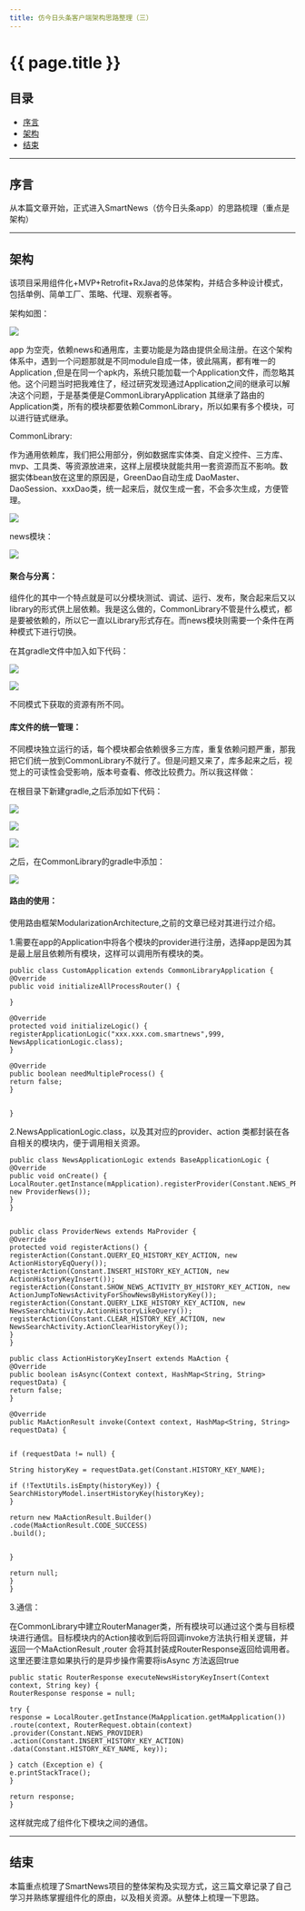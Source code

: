 ```yaml
---
title: 仿今日头条客户端架构思路整理（三）
---
```


# {{ page.title }}

## 目录

+ [序言](#序言)
+ [架构](#架构)
+ [结束](#结束)

----------------------------------

## 序言

从本篇文章开始，正式进入SmartNews（仿今日头条app）的思路梳理（重点是架构）

----------------------------------

## 架构

该项目采用组件化+MVP+Retrofit+RxJava的总体架构，并结合多种设计模式，包括单例、简单工厂、策略、代理、观察者等。


架构如图：

![](http://ogsbxb571.bkt.clouddn.com/%E8%B7%AF%E7%94%B1-1.png)

app 为空壳，依赖news和通用库，主要功能是为路由提供全局注册。在这个架构体系中，遇到一个问题那就是不同module自成一体，彼此隔离，都有唯一的Application ,但是在同一个apk内，系统只能加载一个Application文件，而忽略其他。这个问题当时把我难住了，经过研究发现通过Application之间的继承可以解决这个问题，于是基类便是CommonLibraryApplication 其继承了路由的Application类，所有的模块都要依赖CommonLibrary，所以如果有多个模块，可以进行链式继承。

CommonLibrary:

作为通用依赖库，我们把公用部分，例如数据库实体类、自定义控件、三方库、mvp、工具类、等资源放进来，这样上层模块就能共用一套资源而互不影响。数据实体bean放在这里的原因是，GreenDao自动生成 DaoMaster、DaoSession、xxxDao类，统一起来后，就仅生成一套，不会多次生成，方便管理。

![](http://a3.qpic.cn/psb?/V11eJGIx1VE7bR/TDqSsH5LN91.w4yY4CGDBSlOlsGhpOlFAsqjx*HOhGc!/m/dGYBAAAAAAAAnull&bo=gAKNAgAAAAADBy8!&rf=photolist&t=5)

news模块：

![](http://a3.qpic.cn/psb?/V11eJGIx1VE7bR/UfMbaUeNU86H70fj8lMCO2K7Ma18lzrkXeJHohbKRVY!/m/dMYAAAAAAAAAnull&bo=gAKIAgAAAAADByo!&rf=photolist&t=5)


#### 聚合与分离：

组件化的其中一个特点就是可以分模块测试、调试、运行、发布，聚合起来后又以library的形式供上层依赖。我是这么做的，CommonLibrary不管是什么模式，都是要被依赖的，所以它一直以Library形式存在。而news模块则需要一个条件在两种模式下进行切换。

在其gradle文件中加入如下代码：

![](http://a2.qpic.cn/psb?/V11eJGIx1VE7bR/.dLtnu4SrUh0oOnJmXa4crjXT2G.gytuSMl7CFguBAo!/m/dGEBAAAAAAAAnull&bo=pgMkAQAAAAADB6I!&rf=photolist&t=5)

![](http://a2.qpic.cn/psb?/V11eJGIx1VE7bR/3*a8GvhxWoeSoViHfjYf4qMlYDpZ0KqsT8WSQfYHv5w!/m/dGEBAAAAAAAAnull&bo=UQWAAgAAAAADB*Q!&rf=photolist&t=5)

不同模式下获取的资源有所不同。

#### 库文件的统一管理：

不同模块独立运行的话，每个模块都会依赖很多三方库，重复依赖问题严重，那我把它们统一放到CommonLibrary不就行了。但是问题又来了，库多起来之后，视觉上的可读性会受影响，版本号查看、修改比较费力。所以我这样做：

在根目录下新建gradle,之后添加如下代码：

![](http://a4.qpic.cn/psb?/V11eJGIx1VE7bR/a3FDDH6cw1McqZRxZ.pNSoLBrB8pwZ4z.GVkrYvRpl0!/m/dJMAAAAAAAAAnull&bo=qAZcAgAAAAADB9I!&rf=photolist&t=5)

![](http://a4.qpic.cn/psb?/V11eJGIx1VE7bR/NY70iHpIK1vvenaT3hwnSQP37DE2w0*riesp7uVFSfM!/m/dFcBAAAAAAAAnull&bo=4gSAAgAAAAADB0Y!&rf=photolist&t=5)

![](http://a1.qpic.cn/psb?/V11eJGIx1VE7bR/bOXqORvXviCCHEbMqrOjBSvoBnQngNTEPiGSwHXJFiU!/m/dMgAAAAAAAAAnull&bo=WweAAgAAAAADB*w!&rf=photolist&t=5)

之后，在CommonLibrary的gradle中添加：

![](http://a4.qpic.cn/psb?/V11eJGIx1VE7bR/c96EuiKK9HBaOxoAQYya0JV9m4obz2f0TBB7atl7I1c!/m/dFcBAAAAAAAAnull&bo=1ASAAgAAAAADB3A!&rf=photolist&t=5)


#### 路由的使用：

使用路由框架ModularizationArchitecture,之前的文章已经对其进行过介绍。

1.需要在app的Application中将各个模块的provider进行注册，选择app是因为其是最上层且依赖所有模块，这样可以调用所有模块的类。

    public class CustomApplication extends CommonLibraryApplication {
    @Override
    public void initializeAllProcessRouter() {

    }

    @Override
    protected void initializeLogic() {
    registerApplicationLogic("xxx.xxx.com.smartnews",999, NewsApplicationLogic.class);
    }

    @Override
    public boolean needMultipleProcess() {
    return false;
    }


    }
    
2.NewsApplicationLogic.class，以及其对应的provider、action 类都封装在各自相关的模块内，便于调用相关资源。

    public class NewsApplicationLogic extends BaseApplicationLogic {
    @Override
    public void onCreate() {
    LocalRouter.getInstance(mApplication).registerProvider(Constant.NEWS_PROVIDER, new ProviderNews());
    }
    }
    
    
    public class ProviderNews extends MaProvider {
    @Override
    protected void registerActions() {
    registerAction(Constant.QUERY_EQ_HISTORY_KEY_ACTION, new ActionHistoryEqQuery());
    registerAction(Constant.INSERT_HISTORY_KEY_ACTION, new ActionHistoryKeyInsert());
    registerAction(Constant.SHOW_NEWS_ACTIVITY_BY_HISTORY_KEY_ACTION, new ActionJumpToNewsActivityForShowNewsByHistoryKey());
    registerAction(Constant.QUERY_LIKE_HISTORY_KEY_ACTION, new NewsSearchActivity.ActionHistoryLikeQuery());
    registerAction(Constant.CLEAR_HISTORY_KEY_ACTION, new NewsSearchActivity.ActionClearHistoryKey());
    }
    }
    
    public class ActionHistoryKeyInsert extends MaAction {
    @Override
    public boolean isAsync(Context context, HashMap<String, String> requestData) {
    return false;
    }
    
    @Override
    public MaActionResult invoke(Context context, HashMap<String, String> requestData) {
    
    
    if (requestData != null) {
    
    String historyKey = requestData.get(Constant.HISTORY_KEY_NAME);
   
    if (!TextUtils.isEmpty(historyKey)) {
    SearchHistoryModel.insertHistoryKey(historyKey);
    }
    
    return new MaActionResult.Builder()
    .code(MaActionResult.CODE_SUCCESS)
    .build();
    
    
    }
    
    return null;
    }
    }
    
    
3.通信：

在CommonLibrary中建立RouterManager类，所有模块可以通过这个类与目标模块进行通信。目标模块内的Action接收到后将回调invoke方法执行相关逻辑，并返回一个MaActionResult ,router 会将其封装成RouterResponse返回给调用者。这里还要注意如果执行的是异步操作需要将isAsync 方法返回true

    public static RouterResponse executeNewsHistoryKeyInsert(Context context, String key) {
    RouterResponse response = null;

    try {
    response = LocalRouter.getInstance(MaApplication.getMaApplication())
    .route(context, RouterRequest.obtain(context)
    .provider(Constant.NEWS_PROVIDER)
    .action(Constant.INSERT_HISTORY_KEY_ACTION)
    .data(Constant.HISTORY_KEY_NAME, key));

    } catch (Exception e) {
    e.printStackTrace();
    }

    return response;
    }
    
这样就完成了组件化下模块之间的通信。

----------------------------------

## 结束

本篇重点梳理了SmartNews项目的整体架构及实现方式，这三篇文章记录了自己学习并熟练掌握组件化的原由，以及相关资源。从整体上梳理一下思路。
    
    


























